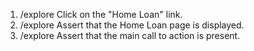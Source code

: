 1. /explore Click on the "Home Loan" link.
2. /explore Assert that the Home Loan page is displayed.
3. /explore Assert that the main call to action is present.